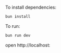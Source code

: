 To install dependencies:
```sh
bun install
```

To run:
```sh
bun run dev
```

open http://localhost:
